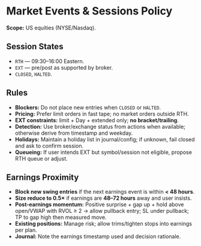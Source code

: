# Market Events & Sessions Policy

**Scope:** US equities (NYSE/Nasdaq).

## Session States
- `RTH` — 09:30–16:00 Eastern.
- `EXT` — pre/post as supported by broker.
- `CLOSED`, `HALTED`.

## Rules
- **Blockers:** Do not place new entries when `CLOSED` or `HALTED`.
- **Pricing:** Prefer limit orders in fast tape; no market orders outside RTH.
- **EXT constraints:** limit + Day + extended only; **no bracket/trailing**.
- **Detection:** Use broker/exchange status from actions when available; otherwise derive from timestamp and weekday.
- **Holidays:** Maintain a holiday list in journal/config; if unknown, fail closed and ask to confirm session.
- **Queueing:** If user intends EXT but symbol/session not eligible, propose RTH queue or adjust.

## Earnings Proximity
- **Block new swing entries** if the next earnings event is within **< 48 hours**.
- **Size reduce to 0.5×** if earnings are **48–72 hours** away and user insists.
- **Post-earnings momentum:** Positive surprise + gap up + hold above open/VWAP with RVOL ≥ 2 → allow pullback entry; SL under pullback; TP to gap high then measured move.
- **Existing positions:** Manage risk; allow trims/tighten stops into earnings per plan.
- **Journal:** Note the earnings timestamp used and decision rationale.
